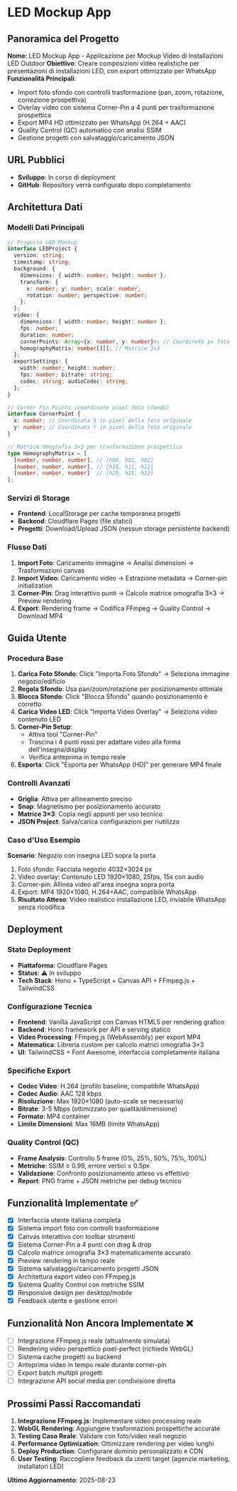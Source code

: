 # LED Mockup App

## Panoramica del Progetto
**Nome**: LED Mockup App - Applicazione per Mockup Video di Installazioni LED Outdoor
**Obiettivo**: Creare composizioni video realistiche per presentazioni di installazioni LED, con export ottimizzato per WhatsApp
**Funzionalità Principali**: 
- Import foto sfondo con controlli trasformazione (pan, zoom, rotazione, correzione prospettiva)
- Overlay video con sistema Corner-Pin a 4 punti per trasformazione prospettica
- Export MP4 HD ottimizzato per WhatsApp (H.264 + AAC)
- Quality Control (QC) automatico con analisi SSIM
- Gestione progetti con salvataggio/caricamento JSON

## URL Pubblici
- **Sviluppo**: In corso di deployment
- **GitHub**: Repository verrà configurato dopo completamento

## Architettura Dati

### Modelli Dati Principali
```typescript
// Progetto LED Mockup
interface LEDProject {
  version: string;
  timestamp: string;
  background: {
    dimensions: { width: number; height: number };
    transform: {
      x: number; y: number; scale: number; 
      rotation: number; perspective: number;
    };
  };
  video: {
    dimensions: { width: number; height: number };
    fps: number;
    duration: number;
    cornerPoints: Array<{x: number, y: number}>; // Coordinate px foto
    homographyMatrix: number[][]; // Matrice 3×3
  };
  exportSettings: {
    width: number; height: number;
    fps: number; bitrate: string;
    codec: string; audioCodec: string;
  };
}

// Corner Pin Points (coordinate pixel foto sfondo)
interface CornerPoint {
  x: number; // Coordinata X in pixel della foto originale
  y: number; // Coordinata Y in pixel della foto originale
}

// Matrice Omografia 3×3 per trasformazione prospettica
type HomographyMatrix = [
  [number, number, number], // [h00, h01, h02]
  [number, number, number], // [h10, h11, h12] 
  [number, number, number]  // [h20, h21, h22]
];
```

### Servizi di Storage
- **Frontend**: LocalStorage per cache temporanea progetti
- **Backend**: Cloudflare Pages (file statici)
- **Progetti**: Download/Upload JSON (nessun storage persistente backend)

### Flusso Dati
1. **Import Foto**: Caricamento immagine → Analisi dimensioni → Trasformazioni canvas
2. **Import Video**: Caricamento video → Estrazione metadata → Corner-pin initialization
3. **Corner-Pin**: Drag interattivo punti → Calcolo matrice omografia 3×3 → Preview rendering
4. **Export**: Rendering frame → Codifica FFmpeg → Quality Control → Download MP4

## Guida Utente

### Procedura Base
1. **Carica Foto Sfondo**: Click "Importa Foto Sfondo" → Seleziona immagine negozio/edificio
2. **Regola Sfondo**: Usa pan/zoom/rotazione per posizionamento ottimale
3. **Blocca Sfondo**: Click "Blocca Sfondo" quando posizionamento è corretto
4. **Carica Video LED**: Click "Importa Video Overlay" → Seleziona video contenuto LED
5. **Corner-Pin Setup**: 
   - Attiva tool "Corner-Pin" 
   - Trascina i 4 punti rossi per adattare video alla forma dell'insegna/display
   - Verifica anteprima in tempo reale
6. **Esporta**: Click "Esporta per WhatsApp (HD)" per generare MP4 finale

### Controlli Avanzati
- **Griglia**: Attiva per allineamento preciso
- **Snap**: Magnetismo per posizionamento accurato  
- **Matrice 3×3**: Copia negli appunti per uso tecnico
- **JSON Project**: Salva/carica configurazioni per riutilizzo

### Caso d'Uso Esempio
**Scenario**: Negozio con insegna LED sopra la porta
1. Foto sfondo: Facciata negozio 4032×3024 px
2. Video overlay: Contenuto LED 1920×1080, 25fps, 15s con audio
3. Corner-pin: Allinea video all'area insegna sopra porta
4. Export: MP4 1920×1080, H.264+AAC, compatibile WhatsApp
5. **Risultato Atteso**: Video realistico installazione LED, inviabile WhatsApp senza ricodifica

## Deployment

### Stato Deployment
- **Piattaforma**: Cloudflare Pages
- **Status**: ⚠️ In sviluppo
- **Tech Stack**: Hono + TypeScript + Canvas API + FFmpeg.js + TailwindCSS

### Configurazione Tecnica
- **Frontend**: Vanilla JavaScript con Canvas HTML5 per rendering grafico
- **Backend**: Hono framework per API e serving statico
- **Video Processing**: FFmpeg.js (WebAssembly) per export MP4
- **Matematica**: Libreria custom per calcolo matrici omografia 3×3
- **UI**: TailwindCSS + Font Awesome, interfaccia completamente italiana

### Specifiche Export
- **Codec Video**: H.264 (profilo baseline, compatibile WhatsApp)
- **Codec Audio**: AAC 128 kbps
- **Risoluzione**: Max 1920×1080 (auto-scale se necessario)
- **Bitrate**: 3-5 Mbps (ottimizzato per qualità/dimensione)
- **Formato**: MP4 container
- **Limite Dimensioni**: Max 16MB (limite WhatsApp)

### Quality Control (QC)
- **Frame Analysis**: Controllo 5 frame (0%, 25%, 50%, 75%, 100%)
- **Metriche**: SSIM ≥ 0.99, errore vertici ≤ 0.5px
- **Validazione**: Confronto posizionamento atteso vs effettivo
- **Report**: PNG frame + JSON metriche per debug tecnico

## Funzionalità Implementate ✅
- [x] Interfaccia utente italiana completa
- [x] Sistema import foto con controlli trasformazione
- [x] Canvas interattivo con toolbar strumenti
- [x] Sistema Corner-Pin a 4 punti con drag & drop
- [x] Calcolo matrice omografia 3×3 matematicamente accurato
- [x] Preview rendering in tempo reale
- [x] Sistema salvataggio/caricamento progetti JSON
- [x] Architettura export video con FFmpeg.js
- [x] Sistema Quality Control con metriche SSIM
- [x] Responsive design per desktop/mobile
- [x] Feedback utente e gestione errori

## Funzionalità Non Ancora Implementate ❌
- [ ] Integrazione FFmpeg.js reale (attualmente simulata)
- [ ] Rendering video perspettico pixel-perfect (richiede WebGL)
- [ ] Sistema cache progetti su backend
- [ ] Anteprima video in tempo reale durante corner-pin
- [ ] Export batch multipli progetti
- [ ] Integrazione API social media per condivisione diretta

## Prossimi Passi Raccomandati
1. **Integrazione FFmpeg.js**: Implementare video processing reale
2. **WebGL Rendering**: Aggiungere trasformazioni prospettiche accurate
3. **Testing Caso Reale**: Validare con foto/video reali negozio
4. **Performance Optimization**: Ottimizzare rendering per video lunghi
5. **Deploy Production**: Configurare dominio personalizzato e CDN
6. **User Testing**: Raccogliere feedback da utenti target (agenzie marketing, installatori LED)

**Ultimo Aggiornamento**: 2025-08-23